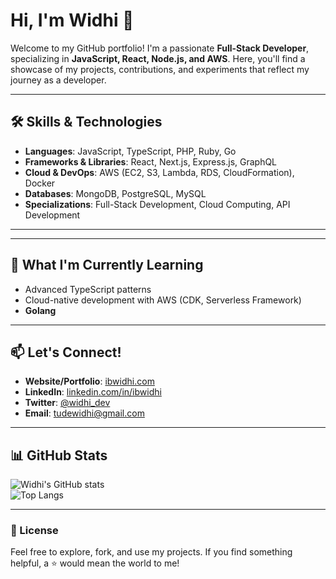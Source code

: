 # Hi, I'm Widhi 👋

Welcome to my GitHub portfolio! I'm a passionate **Full-Stack Developer**, specializing in **JavaScript, React, Node.js, and AWS**. Here, you'll find a showcase of my projects, contributions, and experiments that reflect my journey as a developer.

---

## 🛠️ Skills & Technologies

- **Languages**: JavaScript, TypeScript, PHP, Ruby, Go
- **Frameworks & Libraries**: React, Next.js, Express.js, GraphQL
- **Cloud & DevOps**: AWS (EC2, S3, Lambda, RDS, CloudFormation), Docker
- **Databases**: MongoDB, PostgreSQL, MySQL
- **Specializations**: Full-Stack Development, Cloud Computing, API Development

---

<!--
## 📂 Featured Projects

### [TaskFlow: A Task Management App](https://github.com/widhi/taskflow)

**Description**: A sleek task management app designed to streamline personal and team productivity. Features include drag-and-drop task organization, real-time collaboration, and reminders.
**Tech Stack**: React, Node.js, MongoDB, AWS Lambda, S3

### [E-Shop: An E-Commerce Platform](https://github.com/widhi/eshop)

**Description**: A full-stack e-commerce solution with secure payment integration, user authentication, and an admin dashboard. Hosted on AWS.
**Tech Stack**: Next.js, PostgreSQL, Stripe API, AWS EC2, RDS -->

---

## 🌱 What I'm Currently Learning

- Advanced TypeScript patterns
- Cloud-native development with AWS (CDK, Serverless Framework)
- **Golang**

---

## 📫 Let's Connect!

- **Website/Portfolio**: [ibwidhi.com](https://ibwidhi.com)
- **LinkedIn**: [linkedin.com/in/ibwidhi](https://linkedin.com/in/ibwidhi)
- **Twitter**: [@widhi_dev](https://twitter.com/ibwidhi)
- **Email**: tudewidhi@gmail.com
<!--

---

## 🔧 How to Use My Repos

- Clone the repo: `git clone https://github.com/widhi/<repo-name>.git`
- Follow specific `README` files in each project for setup instructions. -->

---

## 📊 GitHub Stats

![Widhi's GitHub stats](https://github-readme-stats.vercel.app/api?username=ibwidhi&show_icons=true&theme=radical)  
![Top Langs](https://github-readme-stats.vercel.app/api/top-langs/?username=ibwidhi&layout=compact&theme=radical)

---

### 📝 License

Feel free to explore, fork, and use my projects. If you find something helpful, a ⭐ would mean the world to me!

